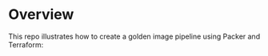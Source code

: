 # Overview

This repo illustrates how to create a golden image pipeline using Packer and Terraform:

 
